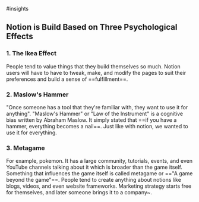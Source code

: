 #insights
## Notion is Build Based on Three Psychological Effects

### 1. The Ikea Effect
People tend to value things that they build themselves so much. Notion users will have to have to tweak, make, and modify the pages to suit their preferences and build a sense of ==fulfillment==.
### 2. Maslow's Hammer
"Once someone has a tool that they're familiar with, they want to use it for anything".
"Maslow's Hammer" or "Law of the Instrument" is a cognitive bias written by Abraham Maslow. It simply stated that ==if you have a hammer, everything becomes a nail==. Just like with notion, we wanted to use it for everything.
### 3. Metagame
For example, pokemon. It has a large community, tutorials, events, and even YouTube channels talking about it which is broader than the game itself. Something that influences the game itself is called metagame or =="A game beyond the game"==. People tend to create anything about notions like blogs, videos, and even website frameworks. Marketing strategy starts free for themselves, and later someone brings it to a company~.


